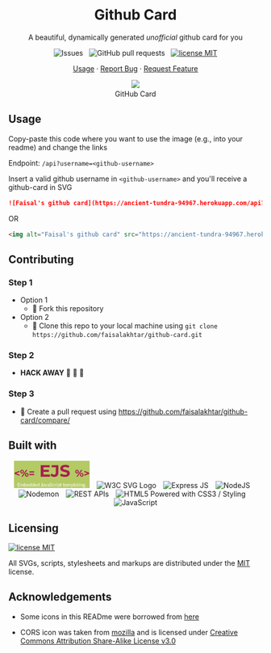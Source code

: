 <h1 align="center">Github Card</h1>

<p align="center">
 A beautiful, dynamically generated <i>unofficial</i> github card for you
</p>

<p align="center">
  <img alt="Issues" src="https://img.shields.io/github/issues/faisalAkhtar/github-card?color=0088ff" />
  &nbsp;
  <img alt="GitHub pull requests" src="https://img.shields.io/github/issues-pr/faisalAkhtar/github-card?color=0088ff" />
  &nbsp;
  <a href="LICENSE"><img alt="license MIT" src="https://img.shields.io/static/v1?label=LICENSE&message=MIT&color=informational" /></a>
</p>

<p align="center">
  <a href="#usage">Usage</a>
  ·
  <a href="https://github.com/faisalAkhtar/github-card/issues/new/choose">Report Bug</a>
  ·
  <a href="https://github.com/faisalAkhtar/github-card/issues/new/choose">Request Feature</a>
</p>

<p align="center">
  <img src="https://ancient-tundra-94967.herokuapp.com/card?user=faisalAkhtar" width="700">
  <br>
  GitHub Card
</p>


## Usage
Copy-paste this code where you want to use the image (e.g., into your readme) and change the links

Endpoint: `/api?username=<github-username>`

Insert a valid github username in `<github-username>` and you'll receive a github-card in SVG

```md
![Faisal's github card](https://ancient-tundra-94967.herokuapp.com/api?username=faisalakhtar)]
```
OR
```md
<img alt="Faisal's github card" src="https://ancient-tundra-94967.herokuapp.com/api?username=faisalakhtar">
```


## Contributing
### Step 1
- Option 1
  - :fork_and_knife: Fork this repository
- Option 2
  -  :dancers: Clone this repo to your local machine using ```git clone https://github.com/faisalakhtar/github-card.git```

### Step 2
- **HACK AWAY** :hammer: :hammer: :hammer:

### Step 3
- :repeat: Create a pull request using https://github.com/faisalakhtar/github-card/compare/


## Built with

<p align="center">
<img width="150" src="https://github.com/faisalAkhtar/dear-diary/blob/master/screenshots/ejs.png?raw=true" alt="Embedded JavaScript templating" title="Embedded JavaScript templating">&emsp;<img width="90" src="https://www.w3.org/Icons/SVG/svg-logo-v.png" alt="W3C SVG Logo" title="SVG">&emsp;<img width="150" src="https://expressjs.com/images/express-facebook-share.png" alt="Express JS" title="Express JS">&emsp;<img width="125" src="https://upload.wikimedia.org/wikipedia/commons/thumb/d/d9/Node.js_logo.svg/1200px-Node.js_logo.svg.png" alt="NodeJS" title="NodeJS">&emsp;<img width="80" src="https://user-images.githubusercontent.com/13700/35731649-652807e8-080e-11e8-88fd-1b2f6d553b2d.png" alt="Nodemon" title="Nodemon">&emsp;<img width="100" src="https://upload.wikimedia.org/wikipedia/commons/thumb/6/6c/Cloud-API-Logo.svg/1200px-Cloud-API-Logo.svg.png" alt="REST APIs" title="REST APIs">&emsp;<img width="175" src="https://www.w3.org/html/logo/badge/html5-badge-h-css3.png" alt="HTML5 Powered with CSS3 / Styling" title="HTML5 Powered with CSS3 / Styling">&emsp;<img width="90" src="https://upload.wikimedia.org/wikipedia/commons/6/6a/JavaScript-logo.png" alt="JavaScript" title="JavaScript">
</p>

## Licensing

[![license MIT](https://img.shields.io/static/v1?label=LICENSE&message=MIT&color=informational)](LICENSE)

All SVGs, scripts, stylesheets and markups are distributed under the [MIT](LICENSE) license.

## Acknowledgements

- Some icons in this READme were borrowed from [here](https://commons.wikimedia.org/wiki/Main_Page)

- CORS icon was taken from [mozilla](https://mozilla.org/) and is licensed under [Creative Commons Attribution Share-Alike License v3.0](https://creativecommons.org/licenses/by-sa/3.0/)
